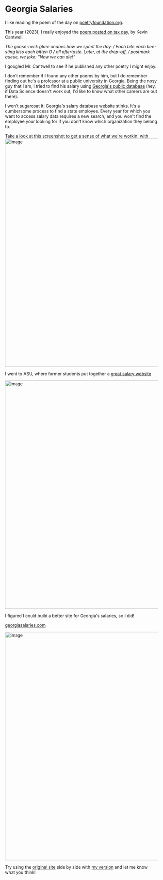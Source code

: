 # Georgia Salaries

I like reading the poem of the day on [poetryfoundation.org](poetryfoundation.org). 

This year (2023), I really enjoyed the [poem posted on tax day](https://www.poetryfoundation.org/poetrymagazine/poems/40511/sex-and-taxes), by Kevin Cantwell.

*The goose-neck glare undoes how we spent the day. /
Each bite each bee-sting kiss each bitten O / 
all aftertaste. Later, at the drop-off, / 
postmark queue, we joke: "Now we can die!"*

I googled Mr. Cantwell to see if he published any other poetry I might enjoy. 

I don't remember if I found any other poems by him, but I do remember finding out he's a professor at a public university in Georgia. 
Being the nosy guy that I am, I tried to find his salary using [Georgia's public database](https://open.ga.gov/openga/salaryTravel/index) (hey, if Data Science doesn't work out, I'd like to know what other careers are out there). 

I won't sugarcoat it: Georgia's salary database website stinks. It's a cumbersome process to find a state employee. 
Every year for which you want to access salary data requires a new search, and you won't find the employee your looking for if you don't know which organization they belong to. 

Take a look at this screenshot to get a sense of what we're workin' with
<img width="750" alt="image" src="https://github.com/benmuhlmann/GeorgiaSalaries/assets/36239418/08599e65-d515-4f77-af11-a4b92b01cc85">

I went to ASU, where former students put together a [great salary website](https://www.statepress.com/article/2017/04/spinvestigative-salary-database) 

<img width="750" alt="image" src="https://github.com/benmuhlmann/GeorgiaSalaries/assets/36239418/289e65bc-01de-4579-8269-628d5559bb6f">

I figured I could build a better site for Georgia's salaries, so I did! 

[georgiasalaries.com](https://georgiasalaries.com)

<img width="750" alt="image" src="https://github.com/benmuhlmann/GeorgiaSalaries/assets/36239418/f6e05e4e-dd41-46f4-9f1b-0005729c3e7d">


Try using the [original site](https://open.ga.gov/openga/salaryTravel/index) side by side with [my version](https://georgiasalaries.com) and let me know what you think!
